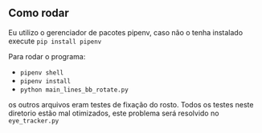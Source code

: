 ## Como rodar

Eu utilizo o gerenciador de pacotes pipenv, caso não o tenha instalado execute `pip install pipenv`

Para rodar o programa:

- `pipenv shell`
- `pipenv install`
- `python main_lines_bb_rotate.py`

os outros arquivos eram testes de fixação do rosto. Todos os testes neste diretorio estão mal otimizados, este problema será resolvido no `eye_tracker.py`
